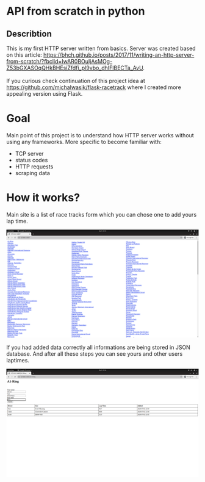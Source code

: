 # API from scratch in python

## Describtion
  This is my first HTTP server written from basics. Server was created based on this article: https://bhch.github.io/posts/2017/11/writing-an-http-server-from-scratch/?fbclid=IwAR0BOuIjAsMOg-Z53bGXASOqQHkBHEsiZfdfi_pl9vbo_dhIFlBECTa_AvU. <br /><br />
  If you curious check continuation of this project idea at https://github.com/michalwasik/flask-racetrack where I created more appealing version using Flask.

# Goal
Main point of this project is to understand how HTTP server works without using any frameworks.
More specific to become familiar with:
* TCP server
* status codes
* HTTP requests
* scraping data


# How it works?

Main site is a list of race tracks form which you can chose one to add yours lap time.

![alt text](<list_tracks.png>)


If you had added data correctly all informations are being stored in JSON database. And after all these steps you can see yours and other users laptimes.

![alt text](<time_example.png>)
